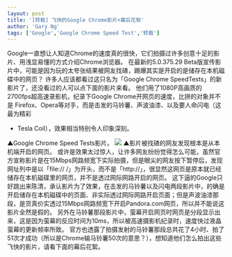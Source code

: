 ```yaml
---
layout: post
title: '[转载] 飞快的Google Chrome影片+幕后花絮'
author: 'Gary Ng'
tags: ['Google','Google Chrome Speed Test','转载']
---
```


  
Google一直想让人知道Chrome的速度真的很快，它们拍摄过许多创意十足的影片、用浅显易懂的方式介绍Chrome浏览器。 在最新的5.0.375.29
Beta版宣传影片中，可能是因为玩的太夸张结果被网友找碴，踢爆其实是开启的是储存在本机磁碟中的网页？
许多人应该都看​​过这只名为「Google Chrome Speed​​
Tests」的新影片了，还没看过的人可以点下面的影片来看。 他们用了1080P高画质的2700fps超高速录影机，纪录下Google
Chrome开网页的速度，比拼的对象并不是 Firefox、Opera等对手，而是击发的马铃薯、声波油漆、以及要人命闪电（这最为精彩
- Tesla Coil），效果相当特别令人印象深刻。
  
▲Google Chrome Speed​​ Tests影片。
[![](http://1.bp.blogspot.com/-IjE_ZRmnYR8/TtYv7SPClkI/AAAAAAAAA2U/HkKOcZsA7qw/s1600/1.png)](http://1.bp.blogspot.com/-IjE_ZRmnYR8/TtYv7SPClkI/AAAAAAAAA2U/HkKOcZsA7qw/s1600/1.png)
▲影片被找碴的网友发现根本是从本机端开启的网页。
或许是效果太过惊人，让许多网友纷纷觉得怎么可能，虽然官方宣称影片是在15Mbps网路频宽下实际拍摄，但是眼尖的网友按下暂停后，发现网址列中是以「file://
/」为开头，而不是「http://」，很显然这网页是原本就已经储存在本机磁碟里的网页，并不是透过网际网路开启的网页。
这下逼的Google只好跳出来陈清，承认影片为了效果，在击发的马铃薯以及闪电两段影片中，的确是开启储存在本机磁碟中的页面、非实际透过网际网路开启页面；但是声波油漆那段，是货真价实透过15Mbps网路频宽下开启Pandora.com网页，所以并不能说这影片全然是假的。 另外在马铃薯那段影片中，萤幕开启网页时网页是分段显示出来，这是因为萤幕的反应时间为10ms，所以被高速摄影机纪录时，速度快过液晶萤幕的更新频率所致。 官方也透露了拍摄发射的马铃薯那段总共花了4小时、拍了51次才成功（所以是Chrome输马铃薯50次的意思？），想知道他们怎么拍出这些飞快的影片，请看下面的幕后花絮。
  

